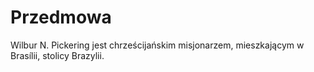 # Przedmowa
Wilbur N. Pickering jest chrześcijańskim misjonarzem, mieszkającym w Brasílii, stolicy Brazylii.